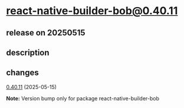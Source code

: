 # react-native-builder-bob@0.40.11

## release on 20250515
## description
## changes
<a href="https://github.com/callstack/react-native-builder-bob/compare/react-native-builder-bob@0.40.10...react-native-builder-bob@0.40.11">0.40.11</a> (2025-05-15)

<strong>Note:</strong> Version bump only for package react-native-builder-bob

